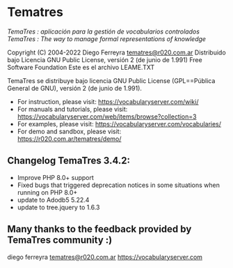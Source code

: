 # Tematres

*TemaTres : aplicación para la gestión de vocabularios controlados*
*TemaTres : The way to manage formal representations of knowledge*

Copyright (C) 2004-2022 Diego Ferreyra tematres@r020.com.ar
Distribuido bajo Licencia GNU Public License, versión 2 (de junio de 1.991) Free Software Foundation
Este es el archivo LEAME.TXT

TemaTres se distribuye bajo licencia GNU Public License (GPL==Pública General de GNU), versión 2 (de junio de 1.991).


* For instruction, please visit: https://vocabularyserver.com/wiki/
* For manuals and tutorials, please visit: https://vocabularyserver.com/web/items/browse?collection=3
* For examples, please visit: https://vocabularyserver.com/vocabularies/
* For demo and sandbox, please visit: https://r020.com.ar/tematres/demo/




## Changelog TemaTres 3.4.2:

* Improve PHP 8.0+ support 
* Fixed bugs that triggered deprecation notices in some situations when running on PHP 8.0+
* update to Adodb5 5.22.4
* update to tree.jquery to 1.6.3


## Many thanks to the feedback provided by TemaTres community :)

diego ferreyra
tematres@r020.com.ar
https://vocabularyserver.com

